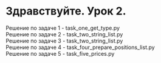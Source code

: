 # Здравствуйте. Урок 2. 
Решение по задаче 1 - task_one_get_type.py<br>
Решение по задаче 2 - task_two_string_list.py<br>
Решение по задаче 3 - task_two_string_list.py<br>
Решение по задаче 4 - task_four_prepare_positions_list.py<br>
Решение по задаче 5 - task_five_prices.py<br>